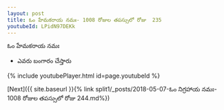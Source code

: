 ```yaml
---
layout: post
title: ఓం హేమకరాయ నమః- 1008 రోజుల తపస్సులో రోజు  235
youtubeId: LPidN97DEKk
---
```

 
 
 ఓం హేమకరాయ నమః  
 
 -  ఎవరు బంగారం చేస్తారు 
 
  
 
  
 
 
 
 
 
 


{% include youtubePlayer.html id=page.youtubeId %}
 
[Next]({{ site.baseurl }}{% link  split1/_posts/2018-05-07-ఓం నిగ్రహాయ నమః- 1008 రోజుల తపస్సులో రోజు  244.md%})
 
